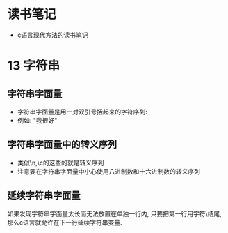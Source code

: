 # 读书笔记
- c语言现代方法的读书笔记


# 13 字符串
## 字符串字面量
- 字符串字面量是用一对双引号括起来的字符序列:
- 例如: "我很好"

## 字符串字面量中的转义序列
- 类似\n,\c的这些的就是转义序列
- 注意要在字符串字面量中小心使用八进制数和十六进制数的转义序列

## 延续字符串字面量
如果发现字符串字面量太长而无法放置在单独一行内, 只要把第一行用字符\结尾,那么c语言就允许在下一行延续字符串变量.
